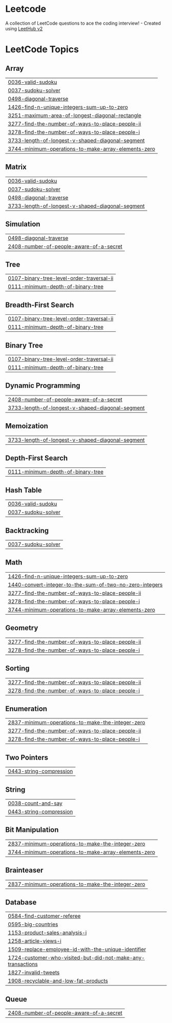 # Leetcode
A collection of LeetCode questions to ace the coding interview! - Created using [LeetHub v2](https://github.com/arunbhardwaj/LeetHub-2.0)

<!---LeetCode Topics Start-->
# LeetCode Topics
## Array
|  |
| ------- |
| [0036-valid-sudoku](https://github.com/frozenxnx/Leetcode/tree/master/0036-valid-sudoku) |
| [0037-sudoku-solver](https://github.com/frozenxnx/Leetcode/tree/master/0037-sudoku-solver) |
| [0498-diagonal-traverse](https://github.com/frozenxnx/Leetcode/tree/master/0498-diagonal-traverse) |
| [1426-find-n-unique-integers-sum-up-to-zero](https://github.com/frozenxnx/Leetcode/tree/master/1426-find-n-unique-integers-sum-up-to-zero) |
| [3251-maximum-area-of-longest-diagonal-rectangle](https://github.com/frozenxnx/Leetcode/tree/master/3251-maximum-area-of-longest-diagonal-rectangle) |
| [3277-find-the-number-of-ways-to-place-people-ii](https://github.com/frozenxnx/Leetcode/tree/master/3277-find-the-number-of-ways-to-place-people-ii) |
| [3278-find-the-number-of-ways-to-place-people-i](https://github.com/frozenxnx/Leetcode/tree/master/3278-find-the-number-of-ways-to-place-people-i) |
| [3733-length-of-longest-v-shaped-diagonal-segment](https://github.com/frozenxnx/Leetcode/tree/master/3733-length-of-longest-v-shaped-diagonal-segment) |
| [3744-minimum-operations-to-make-array-elements-zero](https://github.com/frozenxnx/Leetcode/tree/master/3744-minimum-operations-to-make-array-elements-zero) |
## Matrix
|  |
| ------- |
| [0036-valid-sudoku](https://github.com/frozenxnx/Leetcode/tree/master/0036-valid-sudoku) |
| [0037-sudoku-solver](https://github.com/frozenxnx/Leetcode/tree/master/0037-sudoku-solver) |
| [0498-diagonal-traverse](https://github.com/frozenxnx/Leetcode/tree/master/0498-diagonal-traverse) |
| [3733-length-of-longest-v-shaped-diagonal-segment](https://github.com/frozenxnx/Leetcode/tree/master/3733-length-of-longest-v-shaped-diagonal-segment) |
## Simulation
|  |
| ------- |
| [0498-diagonal-traverse](https://github.com/frozenxnx/Leetcode/tree/master/0498-diagonal-traverse) |
| [2408-number-of-people-aware-of-a-secret](https://github.com/frozenxnx/Leetcode/tree/master/2408-number-of-people-aware-of-a-secret) |
## Tree
|  |
| ------- |
| [0107-binary-tree-level-order-traversal-ii](https://github.com/frozenxnx/Leetcode/tree/master/0107-binary-tree-level-order-traversal-ii) |
| [0111-minimum-depth-of-binary-tree](https://github.com/frozenxnx/Leetcode/tree/master/0111-minimum-depth-of-binary-tree) |
## Breadth-First Search
|  |
| ------- |
| [0107-binary-tree-level-order-traversal-ii](https://github.com/frozenxnx/Leetcode/tree/master/0107-binary-tree-level-order-traversal-ii) |
| [0111-minimum-depth-of-binary-tree](https://github.com/frozenxnx/Leetcode/tree/master/0111-minimum-depth-of-binary-tree) |
## Binary Tree
|  |
| ------- |
| [0107-binary-tree-level-order-traversal-ii](https://github.com/frozenxnx/Leetcode/tree/master/0107-binary-tree-level-order-traversal-ii) |
| [0111-minimum-depth-of-binary-tree](https://github.com/frozenxnx/Leetcode/tree/master/0111-minimum-depth-of-binary-tree) |
## Dynamic Programming
|  |
| ------- |
| [2408-number-of-people-aware-of-a-secret](https://github.com/frozenxnx/Leetcode/tree/master/2408-number-of-people-aware-of-a-secret) |
| [3733-length-of-longest-v-shaped-diagonal-segment](https://github.com/frozenxnx/Leetcode/tree/master/3733-length-of-longest-v-shaped-diagonal-segment) |
## Memoization
|  |
| ------- |
| [3733-length-of-longest-v-shaped-diagonal-segment](https://github.com/frozenxnx/Leetcode/tree/master/3733-length-of-longest-v-shaped-diagonal-segment) |
## Depth-First Search
|  |
| ------- |
| [0111-minimum-depth-of-binary-tree](https://github.com/frozenxnx/Leetcode/tree/master/0111-minimum-depth-of-binary-tree) |
## Hash Table
|  |
| ------- |
| [0036-valid-sudoku](https://github.com/frozenxnx/Leetcode/tree/master/0036-valid-sudoku) |
| [0037-sudoku-solver](https://github.com/frozenxnx/Leetcode/tree/master/0037-sudoku-solver) |
## Backtracking
|  |
| ------- |
| [0037-sudoku-solver](https://github.com/frozenxnx/Leetcode/tree/master/0037-sudoku-solver) |
## Math
|  |
| ------- |
| [1426-find-n-unique-integers-sum-up-to-zero](https://github.com/frozenxnx/Leetcode/tree/master/1426-find-n-unique-integers-sum-up-to-zero) |
| [1440-convert-integer-to-the-sum-of-two-no-zero-integers](https://github.com/frozenxnx/Leetcode/tree/master/1440-convert-integer-to-the-sum-of-two-no-zero-integers) |
| [3277-find-the-number-of-ways-to-place-people-ii](https://github.com/frozenxnx/Leetcode/tree/master/3277-find-the-number-of-ways-to-place-people-ii) |
| [3278-find-the-number-of-ways-to-place-people-i](https://github.com/frozenxnx/Leetcode/tree/master/3278-find-the-number-of-ways-to-place-people-i) |
| [3744-minimum-operations-to-make-array-elements-zero](https://github.com/frozenxnx/Leetcode/tree/master/3744-minimum-operations-to-make-array-elements-zero) |
## Geometry
|  |
| ------- |
| [3277-find-the-number-of-ways-to-place-people-ii](https://github.com/frozenxnx/Leetcode/tree/master/3277-find-the-number-of-ways-to-place-people-ii) |
| [3278-find-the-number-of-ways-to-place-people-i](https://github.com/frozenxnx/Leetcode/tree/master/3278-find-the-number-of-ways-to-place-people-i) |
## Sorting
|  |
| ------- |
| [3277-find-the-number-of-ways-to-place-people-ii](https://github.com/frozenxnx/Leetcode/tree/master/3277-find-the-number-of-ways-to-place-people-ii) |
| [3278-find-the-number-of-ways-to-place-people-i](https://github.com/frozenxnx/Leetcode/tree/master/3278-find-the-number-of-ways-to-place-people-i) |
## Enumeration
|  |
| ------- |
| [2837-minimum-operations-to-make-the-integer-zero](https://github.com/frozenxnx/Leetcode/tree/master/2837-minimum-operations-to-make-the-integer-zero) |
| [3277-find-the-number-of-ways-to-place-people-ii](https://github.com/frozenxnx/Leetcode/tree/master/3277-find-the-number-of-ways-to-place-people-ii) |
| [3278-find-the-number-of-ways-to-place-people-i](https://github.com/frozenxnx/Leetcode/tree/master/3278-find-the-number-of-ways-to-place-people-i) |
## Two Pointers
|  |
| ------- |
| [0443-string-compression](https://github.com/frozenxnx/Leetcode/tree/master/0443-string-compression) |
## String
|  |
| ------- |
| [0038-count-and-say](https://github.com/frozenxnx/Leetcode/tree/master/0038-count-and-say) |
| [0443-string-compression](https://github.com/frozenxnx/Leetcode/tree/master/0443-string-compression) |
## Bit Manipulation
|  |
| ------- |
| [2837-minimum-operations-to-make-the-integer-zero](https://github.com/frozenxnx/Leetcode/tree/master/2837-minimum-operations-to-make-the-integer-zero) |
| [3744-minimum-operations-to-make-array-elements-zero](https://github.com/frozenxnx/Leetcode/tree/master/3744-minimum-operations-to-make-array-elements-zero) |
## Brainteaser
|  |
| ------- |
| [2837-minimum-operations-to-make-the-integer-zero](https://github.com/frozenxnx/Leetcode/tree/master/2837-minimum-operations-to-make-the-integer-zero) |
## Database
|  |
| ------- |
| [0584-find-customer-referee](https://github.com/frozenxnx/Leetcode/tree/master/0584-find-customer-referee) |
| [0595-big-countries](https://github.com/frozenxnx/Leetcode/tree/master/0595-big-countries) |
| [1153-product-sales-analysis-i](https://github.com/frozenxnx/Leetcode/tree/master/1153-product-sales-analysis-i) |
| [1258-article-views-i](https://github.com/frozenxnx/Leetcode/tree/master/1258-article-views-i) |
| [1509-replace-employee-id-with-the-unique-identifier](https://github.com/frozenxnx/Leetcode/tree/master/1509-replace-employee-id-with-the-unique-identifier) |
| [1724-customer-who-visited-but-did-not-make-any-transactions](https://github.com/frozenxnx/Leetcode/tree/master/1724-customer-who-visited-but-did-not-make-any-transactions) |
| [1827-invalid-tweets](https://github.com/frozenxnx/Leetcode/tree/master/1827-invalid-tweets) |
| [1908-recyclable-and-low-fat-products](https://github.com/frozenxnx/Leetcode/tree/master/1908-recyclable-and-low-fat-products) |
## Queue
|  |
| ------- |
| [2408-number-of-people-aware-of-a-secret](https://github.com/frozenxnx/Leetcode/tree/master/2408-number-of-people-aware-of-a-secret) |
<!---LeetCode Topics End-->